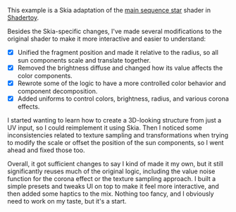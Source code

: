 This example is a Skia adaptation of the [main sequence star](https://www.shadertoy.com/view/4dXGR4) shader in [Shadertoy](https://www.shadertoy.com/).

Besides the Skia-specific changes, I've made several modifications to the original shader to make it more interactive and easier to understand:

- [x] Unified the fragment position and made it relative to the radius, so all sun components scale and translate together.
- [x] Removed the brightness diffuse and changed how its value affects the color components.
- [x] Rewrote some of the logic to have a more controlled color behavior and component decomposition.
- [x] Added uniforms to control colors, brightness, radius, and various corona effects.

I started wanting to learn how to create a 3D-looking structure from just a UV input, so I could reimplement it using Skia. Then I noticed some inconsistencies related to texture sampling and transformations when trying to modify the scale or offset the position of the sun components, so I went ahead and fixed those too.

Overall, it got sufficient changes to say I kind of made it my own, but it still significantly reuses much of the original logic, including the value noise function for the corona effect or the texture sampling approach. I built a simple presets and tweaks UI on top to make it feel more interactive, and then added some haptics to the mix. Nothing too fancy, and I obviously need to work on my taste, but it's a start.
